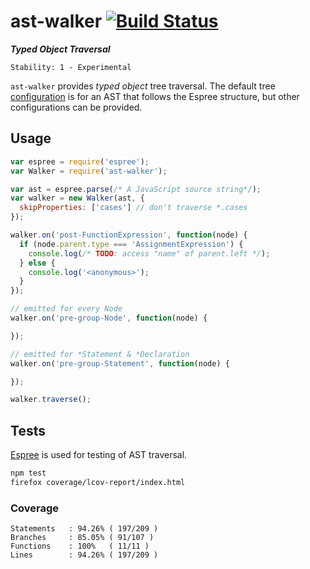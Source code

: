 # ast-walker [![Build Status](https://secure.travis-ci.org/skenqbx/ast-walker.png)](http://travis-ci.org/skenqbx/ast-walker)

**_Typed Object Traversal_**

```
Stability: 1 - Experimental
```

`ast-walker` provides _typed object_ tree traversal.
The default tree [configuration](./lib/types.json) is for an AST that follows the Espree structure, but other configurations can be provided.

## Usage

```js
var espree = require('espree');
var Walker = require('ast-walker');

var ast = espree.parse(/* A JavaScript source string*/);
var walker = new Walker(ast, {
  skipProperties: ['cases'] // don't traverse *.cases
});

walker.on('post-FunctionExpression', function(node) {
  if (node.parent.type === 'AssignmentExpression') {
    console.log(/* TODO: access "name" of parent.left */);
  } else {
    console.log('<anonymous>');
  }
});

// emitted for every Node
walker.on('pre-group-Node', function(node) {

});

// emitted for *Statement & *Declaration
walker.on('pre-group-Statement', function(node) {

});

walker.traverse();
```

## Tests

[Espree](https://github.com/eslint/espree) is used for testing of AST traversal.


```bash
npm test
firefox coverage/lcov-report/index.html
```

### Coverage

```
Statements   : 94.26% ( 197/209 )
Branches     : 85.05% ( 91/107 )
Functions    : 100%   ( 11/11 )
Lines        : 94.26% ( 197/209 )
```

